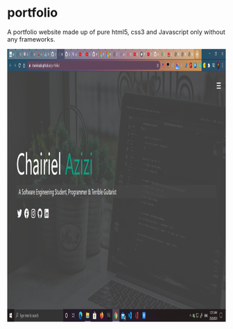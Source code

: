 # portfolio
A portfolio website made up of pure html5, css3 and Javascript only without any frameworks.

<img align="center" src="https://github.com/chairielazizi/portfolio/blob/master/port.png" alt="Just a pic" width=1300px height=630px/>
